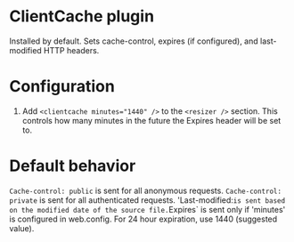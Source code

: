 
# ClientCache plugin

Installed by default. Sets cache-control, expires (if configured), and last-modified HTTP headers.

# Configuration

1. Add `<clientcache minutes="1440" />` to the `<resizer />` section. This controls how many minutes in the future the Expires header will be set to.

# Default behavior

`Cache-control: public` is sent for all anonymous requests.
`Cache-control: private` is sent for all authenticated requests.
'Last-modified:` is sent based on the modified date of the source file.
`Expires` is sent only if 'minutes' is configured in web.config. For 24 hour expiration, use 1440 (suggested value).



